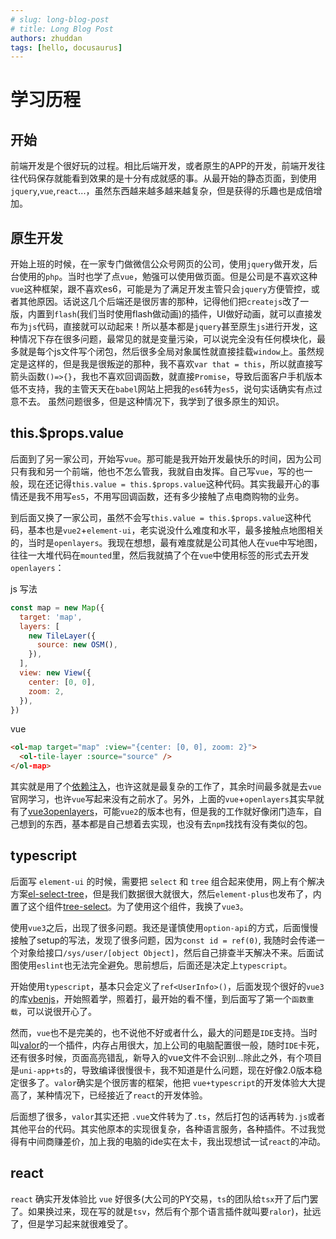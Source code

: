 ```yaml
---
# slug: long-blog-post
# title: Long Blog Post
authors: zhuddan
tags: [hello, docusaurus]
---
```


# 学习历程

## 开始

前端开发是个很好玩的过程。相比后端开发，或者原生的APP的开发，前端开发往往代码保存就能看到效果的是十分有成就感的事。从最开始的静态页面，到使用`jquery`,`vue`,`react`...，虽然东西越来越多越来越复杂，但是获得的乐趣也是成倍增加。

## 原生开发

开始上班的时候，在一家专门做微信公众号网页的公司，使用`jquery`做开发，后台使用的`php`。当时也学了点`vue`，勉强可以使用做页面。但是公司是不喜欢这种`vue`这种框架，跟不喜欢es6，可能是为了满足开发主管只会`jquery`方便管控，或者其他原因。话说这几个后端还是很厉害的那种，记得他们把`createjs`改了一版，内置到`flash`(我们当时使用flash做动画)的插件，UI做好动画，就可以直接发布为`js`代码，直接就可以动起来！所以基本都是`jquery`甚至原生`js`进行开发，这种情况下存在很多问题，最常见的就是变量污染，可以说完全没有任何模块化，最多就是每个js文件写个闭包，然后很多全局对象属性就直接挂载`window`上。虽然规定是这样的，但是我是很叛逆的那种，我不喜欢`var that = this`，所以就直接写箭头函数`()=>{}`，我也不喜欢回调函数，就直接`Promise`，导致后面客户手机版本低不支持，我的主管天天在`babel`网站上把我的`es6`转为`es5`，说句实话确实有点过意不去。 虽然问题很多，但是这种情况下，我学到了很多原生的知识。

## this.$props.value

后面到了另一家公司，开始写`vue`。那可能是我开始开发最快乐的时间，因为公司只有我和另一个前端，他也不怎么管我，我就自由发挥。自己写`vue`，写的也一般，现在还记得`this.value = this.$props.value`这种代码。其实我最开心的事情还是我不用写`es5`，不用写回调函数，还有多少接触了点电商购物的业务。

到后面又换了一家公司，虽然不会写`this.value = this.$props.value`这种代码，基本也是`vue2`+`element-ui`，老实说没什么难度和水平，最多接触点地图相关的，当时是`openlayers`。我现在想想，最有难度就是公司其他人在`vue`中写地图，往往一大堆代码在`mounted`里，然后我就搞了个在`vue`中使用标签的形式去开发`openlayers`：

js 写法

```js
const map = new Map({
  target: 'map',
  layers: [
    new TileLayer({
      source: new OSM(),
    }),
  ],
  view: new View({
    center: [0, 0],
    zoom: 2,
  }),
})
```

vue

```html
<ol-map target="map" :view="{center: [0, 0], zoom: 2}">
  <ol-tile-layer :source="source" />
</ol-map>
```

其实就是用了个[依赖注入](https://vuejs.org/guide/components/provide-inject.html)，也许这就是最复杂的工作了，其余时间最多就是去`vue`官网学习，也许`vue`写起来没有之前水了。另外，上面的`vue`+`openlayers`其实早就有了[vue3openlayers](https://vue3openlayers.netlify.app/)，可能`vue2`的版本也有，但是我的工作就好像闭门造车，自己想到的东西，基本都是自己想着去实现，也没有去`npm`找找有没有类似的包。

## typescript

后面写 `element-ui` 的时候，需要把 `select` 和 `tree` 组合起来使用，网上有个解决方案[el-select-tree](https://yujinpan.github.io/el-select-tree/)，但是我们数据很大就很大，然后`element-plus`也发布了，内置了这个组件[tree-select](https://element-plus.org/en-US/component/tree-select.html)。为了使用这个组件，我换了`vue3`。

使用`vue3`之后，出现了很多问题。我还是谨慎使用`option-api`的方式，后面慢慢接触了setup的写法，发现了很多问题，因为`const id = ref(0)`, 我随时会传递一个对象给接口`/sys/user/[object Object]`，然后自己排查半天解决不来。后面试图使用`eslint`也无法完全避免。思前想后，后面还是决定上`typescript`。

开始使用`typescript`，基本只会定义了`ref<UserInfo>()`，后面发现个很好的`vue3`的库[vbenjs](https://github.com/vbenjs)，开始照着学，照着打，最开始的看不懂，到后面写了第一个`函数重载`，可以说很开心了。

然而，`vue`也不是完美的，也不说他不好或者什么，最大的问题是`IDE`支持。当时叫[valor](https://volarjs.dev/)的一个插件，内存占用很大，加上公司的电脑配置很一般，随时`IDE`卡死，还有很多时候，页面高亮错乱，新导入的vue文件不会识别...除此之外，有个项目是`uni-app+ts`的，导致编译很慢很卡，我不知道是什么问题，现在好像2.0版本稳定很多了。`valor`确实是个很厉害的框架，他把 `vue+typescript`的开发体验大大提高了，某种情况下，已经接近了`react`的开发体验。

后面想了很多，`valor`其实还把 `.vue`文件转为了`.ts`，然后打包的话再转为`.js`或者其他平台的代码。其实他原本的实现很复杂，各种语言服务，各种插件。不过我觉得有中间商赚差价，加上我的电脑的ide实在太卡，我出现想试一试`react`的冲动。

## react

`react` 确实开发体验比 `vue` 好很多(大公司的PY交易，`ts`的团队给`tsx`开了后门罢了。如果换过来，现在写的就是`tsv`，然后有个那个语言插件就叫要`ralor`)，扯远了，但是学习起来就很难受了。
